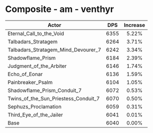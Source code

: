 # Composite - am - venthyr
| Actor | DPS | Increase |
|---|:---:|:---:|
|Eternal_Call_to_the_Void|6355|5.22%|
|Talbadars_Stratagem|6264|3.71%|
|Talbadars_Stratagem_Mind_Devourer_7|6242|3.34%|
|Shadowflame_Prism|6184|2.39%|
|Judgment_of_the_Arbiter|6146|1.74%|
|Echo_of_Eonar|6136|1.59%|
|Painbreaker_Psalm|6104|1.05%|
|Shadowflame_Prism_Conduit_7|6072|0.53%|
|Twins_of_the_Sun_Priestess_Conduit_7|6070|0.50%|
|Sephuzs_Proclamation|6059|0.31%|
|Third_Eye_of_the_Jailer|6041|0.01%|
|Base|6040|0.00%|
